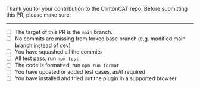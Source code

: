 Thank you for your contribution to the ClintonCAT repo.
Before submitting this PR, please make sure:

----
- [ ] The target of this PR is the `main` branch.
- [ ] No commits are missing from forked base branch (e.g. modified main branch instead of dev)
- [ ] You have squashed all the commits 
- [ ] All test pass, run `npm test`
- [ ] The code is formatted, run `npm run format`
- [ ] You have updated or added test cases, as/if required
- [ ] You have installed and tried out the plugin in a supported browser
